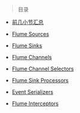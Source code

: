 
> 目录

- [前几小节汇总]()

- [Flume Sources]()

- [Flume Sinks]()

- [Flume Channels]()

- [Flume Channel Selectors]()

- [Flume Sink Processors]()

- [Event Serializers]()

- [Flume Interceptors]()